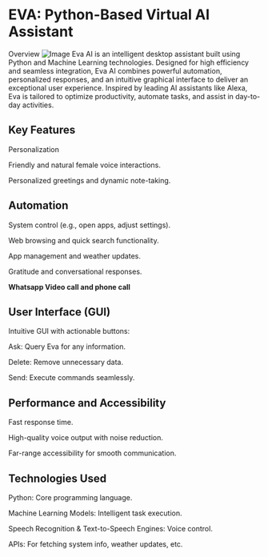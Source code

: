 #  EVA: Python-Based Virtual AI Assistant
Overview
![Image]((https://github.com/nishamandal18/EVA/blob/main/EVA.pdf))
Eva AI is an intelligent desktop assistant built using Python and Machine Learning technologies. Designed for high efficiency and seamless integration, Eva AI combines powerful automation, personalized responses, and an intuitive graphical interface to deliver an exceptional user experience. Inspired by leading AI assistants like Alexa, Eva is tailored to optimize productivity, automate tasks, and assist in day-to-day activities.

## Key Features

Personalization

Friendly and natural female voice interactions.

Personalized greetings and dynamic note-taking.

## Automation

System control (e.g., open apps, adjust settings).

Web browsing and quick search functionality.

App management and weather updates.

Gratitude and conversational responses.

**Whatsapp Video call and phone call**



## User Interface (GUI)

Intuitive GUI with actionable buttons:

Ask: Query Eva for any information.

Delete: Remove unnecessary data.

Send: Execute commands seamlessly.

## Performance and Accessibility

Fast response time.

High-quality voice output with noise reduction.

Far-range accessibility for smooth communication.

## Technologies Used

Python: Core programming language.

Machine Learning Models: Intelligent task execution.

Speech Recognition & Text-to-Speech Engines: Voice control.

APIs: For fetching system info, weather updates, etc.
